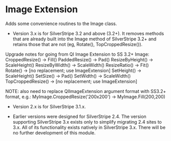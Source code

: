 # Image Extension

Adds some convenience routines to the Image class.

- Version 3.x is for SilverStripe 3.2 and above (3.2+).  It removes methods that are already built into the Image method of SilverStripe 3.2+ and retains those that are not (eg, Rotate(), TopCroppedResize()).

Upgrade notes for going from QI Image Extension to SS 3.2+ Image:
	CroppedResize() -> Fill()
	PaddedResize() -> Pad()
	ResizeByHeight() -> ScaleHeight()
	ResizeByWidth() -> ScaleWidth()
	ResizeRatio() -> Fit()
	Rotate() -> [no replacement; use ImageExtension]
	SetHeight() -> ScaleHeight()
	SetSize() -> Pad()
	SetWidth() -> ScaleWidth()
	TopCroppedResize() ->  [no replacement; use ImageExtension]

NOTE: also need to replace QIImageExtension argument format with SS3.2+ format, e.g.:
MyImage.CroppedResize('200x200') -> MyImage.Fill(200,200)

- Version 2.x is for SilverStripe 3.1.x.

- Earlier versions were designed for SilverStripe 2.4. The version supporting
SilverStripe 3.x exists only to simplify migrating 2.4 sites to 3.x. All of its
functionality exists natively in SilverStripe 3.x. There will be no further
development of this module.
